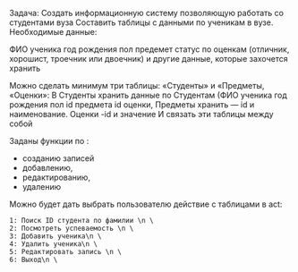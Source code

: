 Задача:
Создать информационную систему позволяющую работать со студентами вуза 
Составить таблицы с данными по ученикам в вузе. Необходимые данные:

ФИО ученика год рождения пол предемет  статус по оценкам (отличник, хорошист, троечник или двоечник) и другие данные, которые захочется хранить

Можно сделать минимум три таблицы: «Студенты» и «Предметы, «Оценки»: 
В Студенты хранить данные по Студентам (ФИО ученика год рождения пол id предмета  id оценки, 
Предметы хранить —  id и наименование.
Оценки -id и значение
И связать эти таблицы между собой


Заданы функции по :
- созданию записей
- добавлению,
- редактированию,
- удалению


Можно будет дать выбрать пользователю действие с таблицами в act:
  
    1: Поиск ID студента по фамилии \n \
    2: Посмотреть успеваемость \n \
    3: Добавить ученика\n \
    4: Удалить ученика\n \
    5: Редактировать запись \n \
    6: Выход\n \

